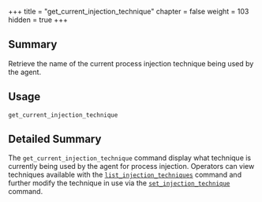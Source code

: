 +++
title = "get_current_injection_technique"
chapter = false
weight = 103
hidden = true
+++

## Summary
Retrieve the name of the current process injection technique being used by the agent.

## Usage
```
get_current_injection_technique
```

## Detailed Summary
The `get_current_injection_technique` command display what technique is currently being used by the agent for process injection. Operators can view techniques available with the [`list_injection_techniques`](/agents/apollo/commands/list_injection_techniques/) command and further modify the technique in use via the [`set_injection_technique`](/agents/apollo/commands/set_injection_technique/) command.

